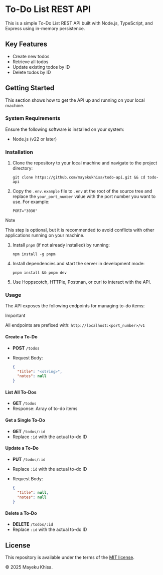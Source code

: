 # To-Do List REST API

This is a simple To-Do List REST API built with Node.js, TypeScript, and Express using in-memory persistence.

## Key Features

- Create new todos
- Retrieve all todos
- Update existing todos by ID
- Delete todos by ID

## Getting Started

This section shows how to get the API up and running on your local machine.

### System Requirements

Ensure the following software is installed on your system:

- Node.js (v22 or later)

### Installation

1. Clone the repository to your local machine and navigate to the project directory:

   ```shell
   git clone https://github.com/mayekukhisa/todo-api.git && cd todo-api
   ```

2. Copy the `.env.example` file to `.env` at the root of the source tree and replace the `your_port_number` value with the port number you want to use. For example:

   ```
   PORT="3030"
   ```

> [!NOTE]
>
> This step is optional, but it is recommended to avoid conflicts with other applications running on your machine.

3. Install `pnpm` (if not already installed) by running:

   ```shell
   npm install -g pnpm
   ```

4. Install dependencies and start the server in development mode:

   ```shell
   pnpm install && pnpm dev
   ```

5. Use Hoppscotch, HTTPie, Postman, or curl to interact with the API.

### Usage

The API exposes the following endpoints for managing to-do items:

> [!IMPORTANT]
>
> All endpoints are prefixed with: `http://localhost:<port_number>/v1`

#### Create a To-Do

- **POST** `/todos`

- Request Body:

  ```json
  {
    "title": "<string>",
    "notes": null
  }
  ```

#### List All To-Dos

- **GET** `/todos`
- Response: Array of to-do items

#### Get a Single To-Do

- **GET** `/todos/:id`
- Replace `:id` with the actual to-do ID

#### Update a To-Do

- **PUT** `/todos/:id`

- Replace `:id` with the actual to-do ID

- Request Body:

  ```json
  {
    "title": null,
    "notes": null
  }
  ```

#### Delete a To-Do

- **DELETE** `/todos/:id`
- Replace `:id` with the actual to-do ID

## License

This repository is available under the terms of the [MIT license][1].

&copy; 2025 Mayeku Khisa.

[1]: LICENSE
